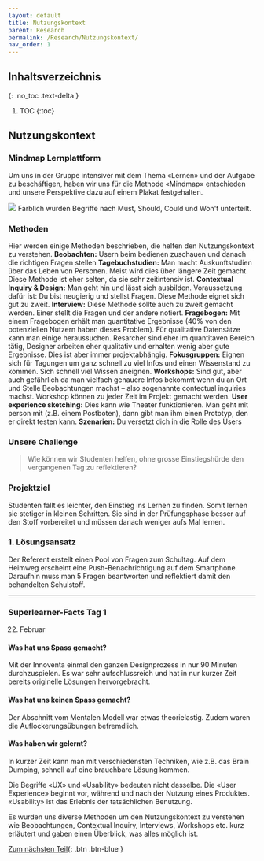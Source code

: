 ```yaml
---
layout: default
title: Nutzungskontext
parent: Research
permalink: /Research/Nutzungskontext/
nav_order: 1
---
```


## Inhaltsverzeichnis
{: .no_toc .text-delta }

1. TOC
{:toc}



## Nutzungskontext
### Mindmap Lernplattform
Um uns in der Gruppe intensiver mit dem Thema «Lernen» und der Aufgabe zu beschäftigen, haben wir uns für die Methode «Mindmap» entschieden und unsere Perspektive dazu auf einem Plakat festgehalten.

![](https://i.imgur.com/2v2Zy22.jpg)
Farblich wurden Begriffe nach Must, Should, Could und Won't unterteilt.


### Methoden 
Hier werden einige Methoden beschrieben, die helfen den Nutzungskontext zu verstehen.
**Beobachten:** Usern beim bedienen zuschauen und danach die richtigen Fragen stellen
**Tagebuchstudien:** Man macht Auskunftstudien über das Leben von Personen.  Meist wird dies über längere Zeit gemacht. Diese Methode ist eher selten, da sie sehr zeitintensiv ist.
**Contextual Inquiry & Design:** Man geht hin und lässt sich ausbilden. Voraussetzung dafür ist: Du bist neugierig und stellst Fragen. Diese Methode eignet sich gut zu zweit.
**Interview:** Diese Methode sollte auch zu zweit gemacht werden. Einer stellt die Fragen und der andere notiert.
**Fragebogen:** Mit einem Fragebogen erhält man quantitative Ergebnisse (40% von den potenziellen Nutzern haben dieses Problem). Für qualitative Datensätze kann man einige heraussuchen. Resarcher sind eher im quantitaven Bereich tätig, Designer arbeiten eher qualitativ und erhalten wenig aber gute Ergebnisse. Dies ist aber immer projektabhängig.
**Fokusgruppen:** Eignen sich für Tagungen um ganz schnell zu viel Infos und einen Wissenstand zu kommen. Sich schnell viel Wissen aneignen.
**Workshops:** Sind gut, aber auch gefährlich da man vielfach genauere Infos bekommt wenn du an Ort und Stelle Beobachtungen machst – also sogenannte contectual inquiries machst. Workshop können zu jeder Zeit im Projekt gemacht werden.
**User experience sketching:** Dies kann wie Theater funktionieren. Man geht mit person mit (z.B. einem Postboten), dann gibt man ihm einen Prototyp, den er direkt testen kann.
**Szenarien:** Du versetzt dich in die Rolle des Users


### Unsere Challenge
> Wie können wir Studenten helfen, ohne grosse Einstiegshürde den vergangenen Tag zu reflektieren?
> 

### Projektziel
Studenten fällt es leichter, den Einstieg ins Lernen zu finden. Somit lernen sie stetiger in kleinen Schritten. Sie sind in der Prüfungsphase besser auf den Stoff vorbereitet und müssen danach weniger aufs Mal lernen. 

### 1. Lösungsansatz
Der Referent erstellt einen Pool von Fragen zum Schultag. Auf dem Heimweg erscheint eine Push-Benachrichtigung auf dem Smartphone. Daraufhin muss man 5 Fragen beantworten und reflektiert damit den behandelten Schulstoff.



---
### Superlearner-Facts Tag 1
22. Februar



#### Was hat uns Spass gemacht?
Mit der Innoventa einmal den ganzen Designprozess in nur 90 Minuten durchzuspielen. Es war sehr aufschlussreich und hat in nur kurzer Zeit bereits originelle Lösungen hervorgebracht.

#### Was hat uns keinen Spass gemacht?
Der Abschnitt vom Mentalen Modell war etwas theorielastig. Zudem waren die Auflockerungsübungen befremdlich.

#### Was haben wir gelernt?
In kurzer Zeit kann man mit verschiedensten Techniken, wie z.B. das Brain Dumping, schnell auf eine brauchbare Lösung kommen.

Die Begriffe «UX» und «Usability» bedeuten nicht dasselbe. Die «User Experience» beginnt vor, während und nach der Nutzung eines Produktes. «Usability» ist das Erlebnis der tatsächlichen Benutzung.

Es wurden uns diverse Methoden um den Nutzungskontext zu verstehen wie Beobachtungen, Contextual Inquiry, Interviews, Workshops etc. kurz erläutert und gaben einen Überblick, was alles möglich ist.


[Zum nächsten Teil](https://matthiasmeierkoch.github.io/hcd-documentation/Research/Research-und-Interviews/){: .btn .btn-blue }
